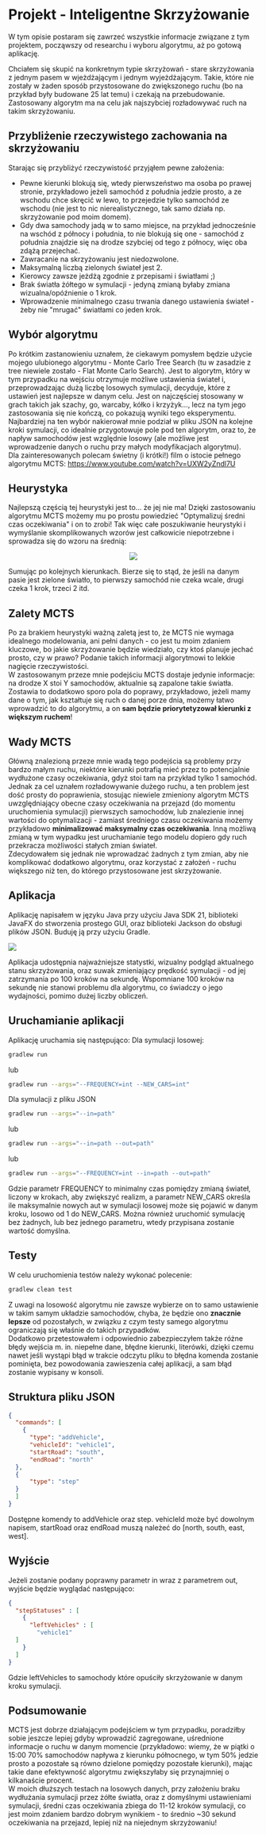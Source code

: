 ﻿# Projekt - Inteligentne Skrzyżowanie

W tym opisie postaram się zawrzeć wszystkie informacje związane z tym projektem, począwszy od researchu i wyboru algorytmu, aż po gotową aplikację.

Chciałem się skupić na konkretnym typie skrzyżowań - stare skrzyżowania z jednym pasem w wjeżdżającym i jednym wyjeżdżającym. Takie, które nie zostały w żaden sposób przystosowane do zwiększonego ruchu (bo na przykład były budowane 25 lat temu) i czekają na przebudowanie. Zastosowany algorytm ma na celu jak najszybciej rozładowywać ruch na takim skrzyżowaniu.

## Przybliżenie rzeczywistego zachowania na skrzyżowaniu

Starając się przybliżyć rzeczywistość przyjąłem pewne założenia:

 - Pewne kierunki blokują się, wtedy pierwszeństwo ma osoba po prawej stronie, przykładowo jeżeli samochód z południa jedzie prosto, a ze wschodu chce skręcić w lewo, to przejedzie tylko samochód ze wschodu (nie jest to nic nierealistycznego, tak samo działa np. skrzyżowanie pod moim domem).
 - Gdy dwa samochody jadą w to samo miejsce, na przykład jednocześnie na wschód z północy i południa, to nie blokują się one - samochód z południa znajdzie się na drodze szybciej od tego z północy, więc oba zdążą przejechać.
 - Zawracanie na skrzyżowaniu jest niedozwolone.
 - Maksymalną liczbą zielonych świateł jest 2.
 - Kierowcy zawsze jeżdżą zgodnie z przepisami i światłami ;)
 - Brak światła żółtego w symulacji - jedyną zmianą byłaby zmiana wizualna/opóźnienie o 1 krok.
 - Wprowadzenie minimalnego czasu trwania danego ustawienia świateł - żeby nie "mrugać" światłami co jeden krok.

## Wybór algorytmu

Po krótkim zastanowieniu uznałem, że ciekawym pomysłem będzie użycie mojego ulubionego algorytmu - Monte Carlo Tree Search (tu w zasadzie z tree niewiele zostało - Flat Monte Carlo Search). Jest to algorytm, który w tym przypadku na wejściu otrzymuje możliwe ustawienia świateł i, przeprowadzając dużą liczbę losowych symulacji, decyduje, które z ustawień jest najlepsze w danym celu.
Jest on najczęściej stosowany w grach takich jak szachy, go, warcaby, kółko i krzyżyk..., lecz na tym jego zastosowania się nie kończą, co pokazują wyniki tego eksperymentu. <br>
Najbardziej na ten wybór nakierował mnie podział w pliku JSON na kolejne kroki symulacji, co idealnie przygotowuje pole pod ten algorytm, oraz to, że napływ samochodów jest względnie losowy (ale możliwe jest wprowadzenie danych o ruchu przy małych modyfikacjach algorytmu). <br>
Dla zainteresowanych polecam świetny (i krótki!) film o istocie pełnego algorytmu MCTS: https://www.youtube.com/watch?v=UXW2yZndl7U

## Heurystyka

Najlepszą częścią tej heurystyki jest to... że jej nie ma! Dzięki zastosowaniu algorytmu MCTS możemy mu po prostu powiedzieć "Optymalizuj średni czas oczekiwania" i on to zrobi! Tak więc całe poszukiwanie heurystyki i  wymyślanie skomplikowanych wzorów jest całkowicie niepotrzebne i sprowadza się do wzoru na średnią: <br>
<p align="center">
<img src=https://latex.codecogs.com/png.image?\inline&space;\LARGE&space;\dpi{150}\bg{white}\sum_{0}^{3}\frac{(n_i-1)*n_i}{2} </>
</p>
Sumując po kolejnych kierunkach. Bierze się to stąd, że jeśli na danym pasie jest zielone światło, to pierwszy samochód nie czeka wcale, drugi czeka 1 krok, trzeci 2 itd.

## Zalety MCTS

Po za brakiem heurystyki ważną zaletą jest to, że MCTS nie wymaga idealnego modelowania, ani pełni danych - co jest tu moim zdaniem kluczowe, bo jakie skrzyżowanie będzie wiedziało, czy ktoś planuje jechać prosto, czy w prawo? Podanie takich informacji algorytmowi to lekkie nagięcie rzeczywistości. <br>
W zastosowanym przeze mnie podejściu MCTS dostaje jedynie informacje: na drodze X stoi Y samochodów, aktualnie są zapalone takie światła. Zostawia to dodatkowo sporo pola do poprawy, przykładowo, jeżeli mamy dane o tym, jak kształtuje się ruch o danej porze dnia, możemy łatwo wprowadzić to do algorytmu, a on **sam będzie priorytetyzował kierunki z większym ruchem**! <br>

## Wady MCTS
Główną znalezioną przeze mnie wadą tego podejścia są problemy przy bardzo małym ruchu, niektóre kierunki potrafią mieć przez to potencjalnie wydłużone czasy oczekiwania, gdyż stoi tam na przykład tylko 1 samochód. <br>
Jednak za cel uznałem rozładowywanie dużego ruchu, a ten problem jest dość prosty do poprawienia, stosując niewiele zmieniony algorytm MCTS uwzględniający obecne czasy oczekiwania na przejazd (do momentu uruchomienia symulacji) pierwszych samochodów, lub znalezienie innej wartości do optymalizacji - zamiast średniego czasu oczekiwania możemy przykładowo **minimalizować maksymalny czas oczekiwania**.
Inną możliwą zmianą w tym wypadku jest uruchamianie tego modelu dopiero gdy ruch przekracza możliwości stałych zmian świateł. <br>
Zdecydowałem się jednak nie wprowadzać żadnych z tym zmian, aby nie komplikować dodatkowo algorytmu, oraz korzystać z założeń - ruchu większego niż ten, do którego przystosowane jest skrzyżowanie.


## Aplikacja

Aplikację napisałem w języku Java przy użyciu Java SDK 21, biblioteki JavaFX do stworzenia prostego GUI, oraz biblioteki Jackson do obsługi plików JSON. 
Buduję ją przy użyciu Gradle.

![](https://i.imgur.com/nQTBFVq.png)

Aplikacja udostępnia najważniejsze statystki, wizualny podgląd aktualnego stanu skrzyżowania, oraz suwak zmieniający prędkość symulacji - od jej zatrzymania po 100 kroków na sekundę.
Wspomniane 100 kroków na sekundę nie stanowi problemu dla algorytmu, co świadczy o jego wydajności, pomimo dużej liczby obliczeń.

## Uruchamianie aplikacji

Aplikację uruchamia się następująco:
Dla symulacji losowej:
```bash
gradlew run
```
lub
```bash
gradlew run --args="--FREQUENCY=int --NEW_CARS=int"
```
Dla symulacji z pliku JSON
```bash
gradlew run --args="--in=path"
```
lub
```bash
gradlew run --args="--in=path --out=path"
```
lub
```bash
gradlew run --args="--FREQUENCY=int --in=path --out=path"
```
Gdzie parametr FREQUENCY to minimalny czas pomiędzy zmianą świateł, liczony w krokach, aby zwiększyć realizm, a parametr NEW_CARS określa ile maksymalnie nowych aut w symulacji losowej może się pojawić w danym kroku, losowo od 1 do NEW_CARS. Można również uruchomić symulację bez żadnych, lub bez jednego parametru, wtedy przypisana zostanie wartość domyślna.

## Testy
W celu uruchomienia testów należy wykonać polecenie:
```bash
gradlew clean test
```

Z uwagi na losowość algorytmu nie zawsze wybierze on to samo ustawienie w takim samym układzie samochodów, chyba, że będzie ono **znacznie lepsze** od pozostałych, w związku z czym testy samego algorytmu ograniczają się właśnie do takich przypadków. <br>
Dodatkowo przetestowałem i odpowiednio zabezpieczyłem także różne błędy wejścia m. in. niepełne dane, błędne kierunki, literówki, dzięki czemu nawet jeśli wystąpi błąd w trakcie odczytu pliku to błędna komenda zostanie pominięta, bez powodowania zawieszenia całej aplikacji, a sam błąd zostanie wypisany w konsoli.

## Struktura pliku JSON

```json
{  
  "commands": [  
    {  
      "type": "addVehicle",  
      "vehicleId": "vehicle1",  
      "startRoad": "south",  
      "endRoad": "north"  
  },
  {
	  "type": "step"
  }
  ]
}
```

Dostępne komendy to addVehicle oraz step. vehicleId może być dowolnym napisem, startRoad oraz endRoad muszą należeć do [north, south, east, west].

## Wyjście

Jeżeli zostanie podany poprawny parametr in wraz z parametrem out, wyjście będzie wyglądać następująco:
```json
{  
  "stepStatuses" : [  
    {  
      "leftVehicles" : [  
        "vehicle1"  
  ]  
    } 
  ]  
}
```
Gdzie leftVehicles to samochody które opuściły skrzyżowanie w danym kroku symulacji.

## Podsumowanie
MCTS jest dobrze działającym podejściem w tym przypadku, poradziłby sobie jeszcze lepiej gdyby wprowadzić zagregowane, uśrednione informacje o ruchu w danym momencie (przykładowo: wiemy, że w piątki o 15:00 70% samochodów napływa z kierunku północnego, w tym 50% jedzie prosto a pozostałe są równo dzielone pomiędzy pozostałe kierunki), mając takie dane efektywność algorytmu zwiększyłaby się przynajmniej o kilkanaście procent. <br>
W moich dłuższych testach na losowych danych, przy założeniu braku wydłużania symulacji przez żółte światła, oraz z domyślnymi ustawieniami symulacji, średni czas oczekiwania zbiega do 11-12 kroków symulacji, co jest moim zdaniem bardzo dobrym wynikiem - to średnio ~30 sekund oczekiwania na przejazd, lepiej niż na niejednym skrzyżowaniu!
